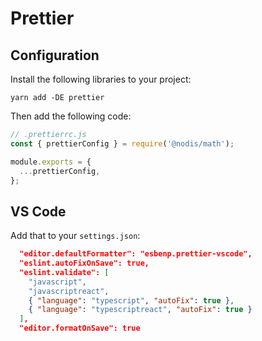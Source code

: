 # Prettier

## Configuration

Install the following libraries to your project:

```
yarn add -DE prettier
```

Then add the following code:

```javascript
// .prettierrc.js
const { prettierConfig } = require('@nodis/math');

module.exports = {
  ...prettierConfig,
};
```

## VS Code

Add that to your `settings.json`:

```json
  "editor.defaultFormatter": "esbenp.prettier-vscode",
  "eslint.autoFixOnSave": true,
  "eslint.validate": [
    "javascript",
    "javascriptreact",
    { "language": "typescript", "autoFix": true },
    { "language": "typescriptreact", "autoFix": true }
  ],
  "editor.formatOnSave": true
```
